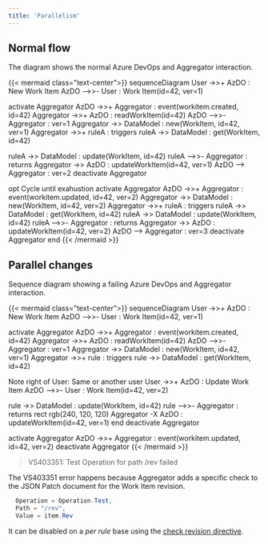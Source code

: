```yaml
---
title: 'Parallelism'
---
```


## Normal flow


The diagram shows the normal Azure DevOps and Aggregator interaction.

{{< mermaid class="text-center">}}
sequenceDiagram
  User ->>+ AzDO : New Work Item
  AzDO -->>- User : Work Item(id=42, ver=1)
  
  activate Aggregator
  AzDO ->>+ Aggregator : event(workitem.created, id=42)
  Aggregator ->>+ AzDO : readWorkItem(id=42)
  AzDO -->>- Aggregator : ver=1
  Aggregator ->> DataModel : new(WorkItem, id=42, ver=1)
  Aggregator ->>+ ruleA : triggers
  ruleA ->> DataModel : get(WorkItem, id=42)

  ruleA ->> DataModel : update(WorkItem, id=42)
  ruleA -->>- Aggregator : returns
  Aggregator ->> AzDO : updateWorkItem(id=42, ver=1)
  AzDO --> Aggregator : ver=2
  deactivate Aggregator

  opt Cycle until exahustion
  activate Aggregator
  AzDO ->>+ Aggregator : event(workitem.updated, id=42, ver=2)
  Aggregator ->> DataModel : new(WorkItem, id=42, ver=2)
  Aggregator ->>+ ruleA : triggers
  ruleA ->> DataModel : get(WorkItem, id=42)
  ruleA ->> DataModel : update(WorkItem, id=42)
  ruleA -->>- Aggregator : returns
  Aggregator ->> AzDO : updateWorkItem(id=42, ver=2)
  AzDO --> Aggregator : ver=3
  deactivate Aggregator
  end
{{< /mermaid >}}



## Parallel changes

Sequence diagram showing a failing Azure DevOps and Aggregator interaction.

{{< mermaid class="text-center">}}
sequenceDiagram
  User ->>+ AzDO : New Work Item
  AzDO -->>- User : Work Item(id=42, ver=1)
  
  activate Aggregator
  AzDO ->>+ Aggregator : event(workitem.created, id=42)
  Aggregator ->>+ AzDO : readWorkItem(id=42)
  AzDO -->>- Aggregator : ver=1
  Aggregator ->> DataModel : new(WorkItem, id=42, ver=1)
  Aggregator ->>+ rule : triggers
  rule ->> DataModel : get(WorkItem, id=42)

  Note right of User: Same or another user
  User ->>+ AzDO : Update Work Item
  AzDO -->>- User : Work Item(id=42, ver=2)
  
  rule ->> DataModel : update(WorkItem, id=42)
  rule -->>- Aggregator : returns
  rect rgb(240, 120, 120)
    Aggregator -X AzDO : updateWorkItem(id=42, ver=1)
  end
  deactivate Aggregator

  activate Aggregator
    AzDO ->>+ Aggregator : event(workitem.updated, id=42, ver=2)
  deactivate Aggregator
{{< /mermaid >}}

> VS403351: Test Operation for path /rev failed

The VS403351 error happens because Aggregator adds a specific check to the JSON Patch document for the Work Item revision.

```c#
  Operation = Operation.Test,
  Path = "/rev",
  Value = item.Rev
```

It can be disabled on a _per rule_ base using the [check revision directive](../rules/directives#check-revision-directive).
